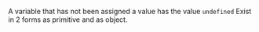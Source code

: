 A variable that has not been assigned a value has the value `undefined`
Exist in 2 forms as primitive and as object.